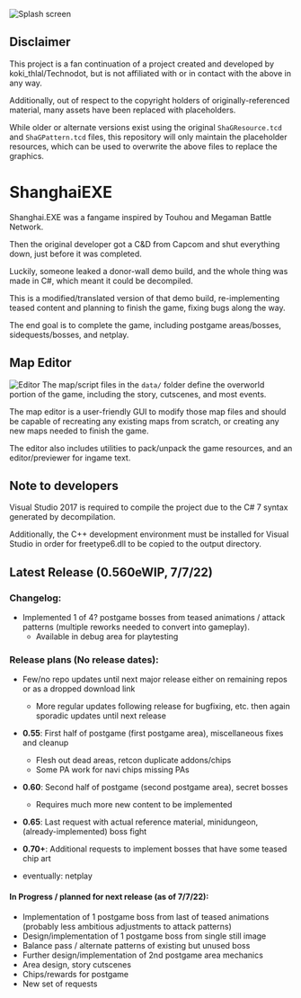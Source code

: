 ![Splash screen](https://i.imgur.com/yn7YYdE.jpg)
## Disclaimer
This project is a fan continuation of a project created and developed by koki_thlal/Technodot, but is not affiliated with or in contact with the above in any way.

Additionally, out of respect to the copyright holders of originally-referenced material, many assets have been replaced with placeholders.

While older or alternate versions exist using the original `ShaGResource.tcd` and `ShaGPattern.tcd` files, this repository will only maintain the placeholder resources, which can be used to overwrite the above files to replace the graphics.

# ShanghaiEXE
Shanghai.EXE was a fangame inspired by Touhou and Megaman Battle Network.

Then the original developer got a C&D from Capcom and shut everything down, just before it was completed.

Luckily, someone leaked a donor-wall demo build, and the whole thing was made in C#, which meant it could be decompiled.

This is a modified/translated version of that demo build, re-implementing teased content and planning to finish the game, fixing bugs along the way.

The end goal is to complete the game, including postgame areas/bosses, sidequests/bosses, and netplay.

## Map Editor
![Editor](https://i.imgur.com/UKmk3E5.png)
The map/script files in the `data/` folder define the overworld portion of the game, including the story, cutscenes, and most events.

The map editor is a user-friendly GUI to modify those map files and should be capable of recreating any existing maps from scratch, or creating any new maps needed to finish the game.

The editor also includes utilities to pack/unpack the game resources, and an editor/previewer for ingame text.

## Note to developers

Visual Studio 2017 is required to compile the project due to the C# 7 syntax generated by decompilation.

Additionally, the C++ development environment must be installed for Visual Studio in order for freetype6.dll to be copied to the output directory.

## Latest Release (0.560eWIP, 7/7/22)

### Changelog:
- Implemented 1 of 4? postgame bosses from teased animations / attack patterns (multiple reworks needed to convert into gameplay).
  - Available in debug area for playtesting

### Release plans (No release dates):
- Few/no repo updates until next major release either on remaining repos or as a dropped download link
    - More regular updates following release for bugfixing, etc. then again sporadic updates until next release

- **0.55**: First half of postgame (first postgame area), miscellaneous fixes and cleanup
    - Flesh out dead areas, retcon duplicate addons/chips
    - Some PA work for navi chips missing PAs
- **0.60**: Second half of postgame (second postgame area), secret bosses
    - Requires much more new content to be implemented
- **0.65**: Last request with actual reference material, minidungeon, (already-implemented) boss fight
- **0.70+**: Additional requests to implement bosses that have some teased chip art
- eventually: netplay

#### In Progress / planned for next release (as of 7/7/22):
- Implementation of 1 postgame boss from last of teased animations (probably less ambitious adjustments to attack patterns)
- Design/implementation of 1 postgame boss from single still image
- Balance pass / alternate patterns of existing but unused boss
- Further design/implementation of 2nd postgame area mechanics
- Area design, story cutscenes
- Chips/rewards for postgame
- New set of requests